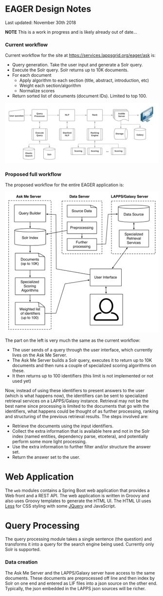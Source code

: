 # EAGER Design Notes

Last updated: November 30th 2018

**NOTE** This is a work in progress and is likely already out of date...


### Current workflow

Current workflow for the site at https://services.lappsgrid.org/eager/ask is:

- Query generation. Take the user input and generate a Solr query.
- Execute the Solr query. Solr returns up to 10K documents.
- For each document
    - Apply algorithm to each section (title, abstract, introduction, etc)
    - Weight each section/algorithm
    - Normalize scores
- Return sorted list of documents (document IDs). Limited to top 100.

![AskMe-Workflow](AskMe-Workflow.png)

### Proposed full workflow

The proposed workflow for the entire EAGER application is:

<img src="docs/images/design.png" width=600>

The part on the left is very much the same as the current workflow:

- The user sends of a query through the user interface, which currently lives on the Ask Me Server.
- The Ask Me Server builds a Solr query, executes it to return up to 10K documents and then runs a couple of specialized scoring algorithms on these.
- It then returns up to 100 identifiers (this limit is not implemented or not used yet)

Now, instead of using these identifiers to present answers to the user (which is what happens now), the identifiers can be sent to specialized retrieval services on a LAPPS/Galaxy instance. Retrieval may not be the best name since processing is limited to the documents that go with the identifiers, what happens could be thought of as further processing, ranking and structuring of the previous retrieval results. The steps involved are:

- Retrieve the documents using the input identifiers.
- Collect the extra information that is available here and not in the Solr index (named entities, dependency parse, etcetera), and potentially perform some more light processing.
- Use the extra information to further filter and/or structure the answer set.
- Return the answer set to the user.


# Web Application

The `web` modules contains a Spring Boot web application that provides a Web front and a REST API.  The web application is written in Groovy and also uses Groovy templates to generate the HTML UI.  The HTML UI uses [Less](http://lesscss.org) for CSS styling with some [JQuery](https://jquery.com) and JavaScript.

# Query Processing

The query processing module takes a single sentence (the question) and transforms it into a query for the search engine being used.  Currently only Solr is supported.

### Data creation

The Ask Me Server and the LAPPS/Galaxy server have access to the same documents. These documents are preprocessed off line and then index by Solr on one end and entered as LIF files into a json source on the other end. Typically, the json embedded in the LAPPS json sources will be richer.
